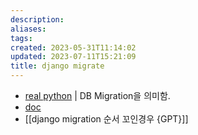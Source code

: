 ```yaml
---
description:
aliases: 
tags: 
created: 2023-05-31T11:14:02
updated: 2023-07-11T15:21:09
title: django migrate
---
```

- [real python](https://realpython.com/django-migrations-a-primer/) | DB Migration을 의미함.
- [doc](https://docs.djangoproject.com/en/4.2/topics/migrations/)
- [[django migration 순서 꼬인경우 {GPT}]]